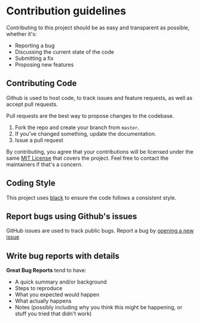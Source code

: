 # Contribution guidelines

Contributing to this project should be as easy and transparent as possible, whether it's:

- Reporting a bug
- Discussing the current state of the code
- Submitting a fix
- Proposing new features

## Contributing Code

Github is used to host code, to track issues and feature requests, as well as accept pull requests.

Pull requests are the best way to propose changes to the codebase.

1. Fork the repo and create your branch from `master`.
2. If you've changed something, update the documentation.
3. Issue a pull request

By contributing, you agree that your contributions will be licensed under the same [MIT License](http://choosealicense.com/licenses/mit/) that covers the project.
Feel free to contact the maintainers if that's a concern.

## Coding Style

This project uses [black](https://github.com/ambv/black) to ensure the code follows a consistent style.

## Report bugs using Github's issues

GitHub issues are used to track public bugs. Report a bug by [opening a new issue](../../issues/new/choose)

## Write bug reports with details

**Great Bug Reports** tend to have:

- A quick summary and/or background
- Steps to reproduce
- What you expected would happen
- What actually happens
- Notes (possibly including why you think this might be happening, or stuff you tried that didn't work)
